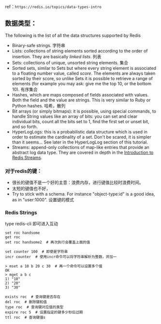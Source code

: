 ref：`https://redis.io/topics/data-types-intro`

## 数据类型：

 The following is the list of all the data structures supported by Redis

- Binary-safe strings.  字符串
- Lists: collections of string elements sorted according to the order of insertion. They are basically *linked lists*.  列表
- Sets: collections of unique, unsorted string elements.  集合
- Sorted sets, similar to Sets but where every string element is associated to a floating number value, called *score*. The elements are always taken sorted by their score, so unlike Sets it is possible to retrieve a range of elements (for example you may ask: give me the top 10, or the bottom 10).  有序集合
- Hashes, which are maps composed of fields associated with values. Both the field and the value are strings. This is very similar to Ruby or Python hashes. 哈希，散列
- Bit arrays (or simply bitmaps): it is possible, using special commands, to handle String values like an array of bits: you can set and clear individual bits, count all the bits set to 1, find the first set or unset bit, and so forth.
- HyperLogLogs: this is a probabilistic data structure which is used in order to estimate the cardinality of a set. Don't be scared, it is simpler than it seems... See later in the HyperLogLog section of this tutorial.
- Streams: append-only collections of map-like entries that provide an abstract log data type. They are covered in depth in the [Introduction to Redis Streams](https://redis.io/topics/streams-intro).

### 对于redis的键：

- 很长的键值不是一个好的主意：浪费内存，进行键值比较时浪费时间。
- 太短的键值也不好，
- Try to stick with a schema. For instance "object-type:id" is a good idea, as in "user:1000". 设置键的模式

### Redis Strings

type redis-cli 即可进入互动

```
set roc handsome
get roc
set roc handsome2  # 再次执行会覆盖上面的值

set counter 100  # 即使是字符串
incr counter  # 使用incr命令可以将字符串解析为整数，并加一

> mset a 10 b 20 c 30  # 再一个命令可以设置多个值
OK
> mget a b c
1) "10"
2) "20"
3) "30"

exists roc  # 查询键是否存在
del roc  # 删除键和值
type roc  # 查询键对应值的类型
expire roc 5  # 设置指定的键多少秒后过期
ttl roc  # 查询键值s
```

